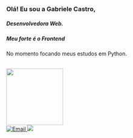 ### Olá! Eu sou a Gabriele Castro, 
##### Desenvolvedora Web.
##### Meu forte é o Frontend

No momento focando meus estudos em Python.

<br>

<div align="start" style="display: inline">
  <a href="https://github.com/gabrielecastro">
  <img height="150em" src="https://github-readme-stats.vercel.app/api/top-langs/?username=gabrielecastro&layout=compact&langs_count=7&theme=dracula"/>
</div>

<div> 
  <a href="mailto:gabrielerayane2001@gmail.com" target="_blank">
  <img src="https://img.shields.io/badge/-Gmail-%23333?style=for-the-badge&logo=gmail&logoColor=white" alt="Email">
</a>
  <a href="https://www.linkedin.com/in/gabrielecastro/" target="_blank"><img src="https://img.shields.io/badge/-LinkedIn-%230077B5?style=for-the-badge&logo=linkedin&logoColor=white" target="_blank"></a> 
  
</div>
